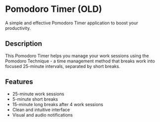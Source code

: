 # Pomodoro Timer (OLD)

A simple and effective Pomodoro Timer application to boost your productivity.

## Description

This Pomodoro Timer helps you manage your work sessions using the Pomodoro Technique - a time management method that breaks work into focused 25-minute intervals, separated by short breaks.

## Features

- 25-minute work sessions
- 5-minute short breaks
- 15-minute long breaks after 4 work sessions
- Clean and intuitive interface
- Visual and audio notifications
